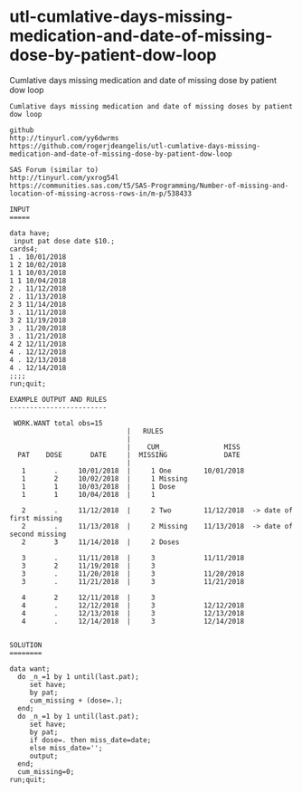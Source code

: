 # utl-cumlative-days-missing-medication-and-date-of-missing-dose-by-patient-dow-loop
Cumlative days missing medication and date of missing dose by patient dow loop 

    Cumlative days missing medication and date of missing doses by patient dow loop                                           
                                                                                                                              
    github                                                                                                                    
    http://tinyurl.com/yy6dwrms                                                                                               
    https://github.com/rogerjdeangelis/utl-cumlative-days-missing-medication-and-date-of-missing-dose-by-patient-dow-loop     
                                                                                                                              
    SAS Forum (similar to)                                                                                                    
    http://tinyurl.com/yxrog54l                                                                                               
    https://communities.sas.com/t5/SAS-Programming/Number-of-missing-and-location-of-missing-across-rows-in/m-p/538433        
                                                                                                                              
    INPUT                                                                                                                     
    =====                                                                                                                     
                                                                                                                              
    data have;                                                                                                                
     input pat dose date $10.;                                                                                                
    cards4;                                                                                                                   
    1 . 10/01/2018                                                                                                            
    1 2 10/02/2018                                                                                                            
    1 1 10/03/2018                                                                                                            
    1 1 10/04/2018                                                                                                            
    2 . 11/12/2018                                                                                                            
    2 . 11/13/2018                                                                                                            
    2 3 11/14/2018                                                                                                            
    3 . 11/11/2018                                                                                                            
    3 2 11/19/2018                                                                                                            
    3 . 11/20/2018                                                                                                            
    3 . 11/21/2018                                                                                                            
    4 2 12/11/2018                                                                                                            
    4 . 12/12/2018                                                                                                            
    4 . 12/13/2018                                                                                                            
    4 . 12/14/2018                                                                                                            
    ;;;;                                                                                                                      
    run;quit;                                                                                                                 
                                                                                                                              
    EXAMPLE OUTPUT AND RULES                                                                                                  
    ------------------------                                                                                                  
                                                                                                                              
     WORK.WANT total obs=15                                                                                                   
                                 |   RULES                                                                                    
                                 |                                                                                            
                                 |    CUM_               MISS                                                                 
      PAT    DOSE       DATE     |  MISSING              DATE                                                                 
                                 |                                                                                            
       1       .     10/01/2018  |     1 One        10/01/2018                                                                
       1       2     10/02/2018  |     1 Missing                                                                              
       1       1     10/03/2018  |     1 Dose                                                                                 
       1       1     10/04/2018  |     1                                                                                      
                                                                                                                              
       2       .     11/12/2018  |     2 Two        11/12/2018  -> date of first missing                                      
       2       .     11/13/2018  |     2 Missing    11/13/2018  -> date of second missing                                     
       2       3     11/14/2018  |     2 Doses                                                                                
                                                                                                                              
       3       .     11/11/2018  |     3            11/11/2018                                                                
       3       2     11/19/2018  |     3                                                                                      
       3       .     11/20/2018  |     3            11/20/2018                                                                
       3       .     11/21/2018  |     3            11/21/2018                                                                
                                                                                                                              
       4       2     12/11/2018  |     3                                                                                      
       4       .     12/12/2018  |     3            12/12/2018                                                                
       4       .     12/13/2018  |     3            12/13/2018                                                                
       4       .     12/14/2018  |     3            12/14/2018                                                                
                                                                                                                              
                                                                                                                              
    SOLUTION                                                                                                                  
    ========                                                                                                                  
                                                                                                                              
    data want;                                                                                                                
      do _n_=1 by 1 until(last.pat);                                                                                          
         set have;                                                                                                            
         by pat;                                                                                                              
         cum_missing + (dose=.);                                                                                              
      end;                                                                                                                    
      do _n_=1 by 1 until(last.pat);                                                                                          
         set have;                                                                                                            
         by pat;                                                                                                              
         if dose=. then miss_date=date;                                                                                       
         else miss_date='';                                                                                                   
         output;                                                                                                              
      end;                                                                                                                    
      cum_missing=0;                                                                                                          
    run;quit;                                                                                                                 
                                                                                                                              
                                                                                                                              
